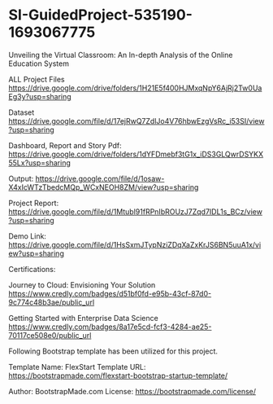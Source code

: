 # SI-GuidedProject-535190-1693067775
Unveiling the Virtual Classroom: An In-depth Analysis of the Online Education System

ALL Project Files https://drive.google.com/drive/folders/1H21E5f400HJMxqNpY6AjRj2Tw0UaEg3y?usp=sharing

Dataset https://drive.google.com/file/d/17ejRwQ7ZdlJo4V76hbwEzgVsRc_i53SI/view?usp=sharing

Dashboard, Report and Story Pdf: https://drive.google.com/drive/folders/1dYFDmebf3tG1x_iDS3GLQwrDSYKX55Lx?usp=sharing

Output: https://drive.google.com/file/d/1osaw-X4xIcWTzTbedcMQp_WCxNEOH8ZM/view?usp=sharing

Project Report: https://drive.google.com/file/d/1Mtubl91fRPnIbROUzJ7Zqd7IDL1s_BCz/view?usp=sharing

Demo Link: https://drive.google.com/file/d/1HsSxmJTypNziZDqXaZxKrJS6BN5uuA1x/view?usp=sharing

Certifications:

Journey to Cloud: Envisioning Your Solution https://www.credly.com/badges/d51bf0fd-e95b-43cf-87d0-9c774c48b3ae/public_url

Getting Started with Enterprise Data Science https://www.credly.com/badges/8a17e5cd-fcf3-4284-ae25-70117ce508e0/public_url

Following Bootstrap template has been utilized for this project.

Template Name: FlexStart Template URL: https://bootstrapmade.com/flexstart-bootstrap-startup-template/ 

Author: BootstrapMade.com License: https://bootstrapmade.com/license/

